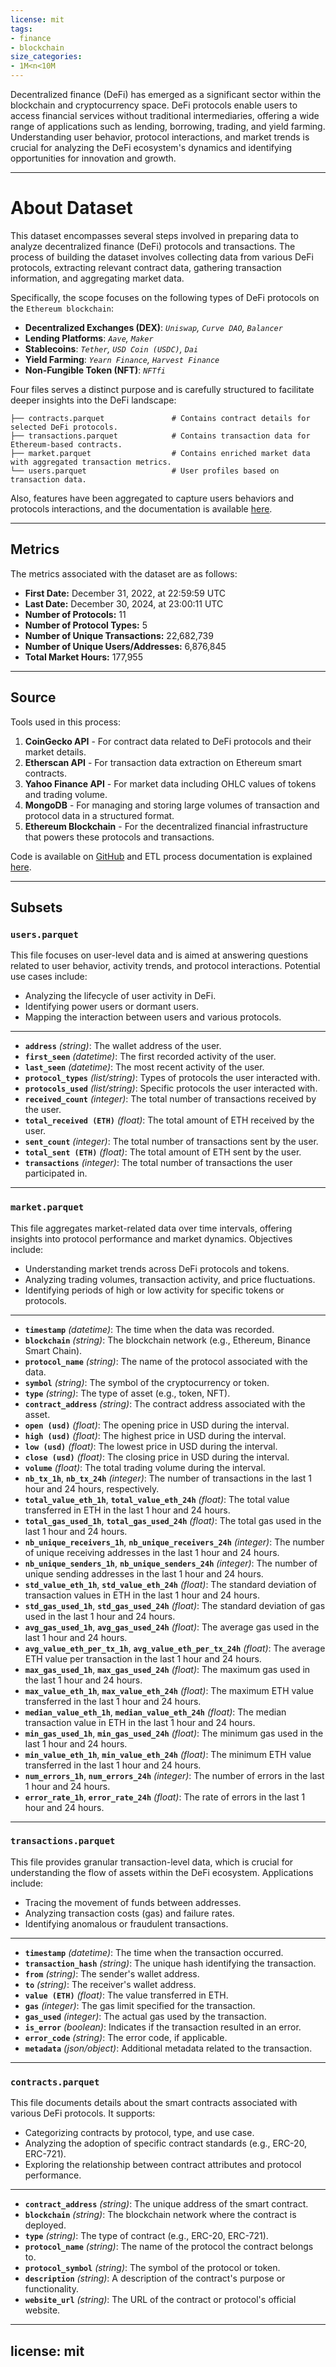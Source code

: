 ```yaml
---
license: mit
tags:
- finance
- blockchain
size_categories:
- 1M<n<10M
---
```


Decentralized finance (DeFi) has emerged as a significant sector within the blockchain and cryptocurrency space. DeFi protocols enable users to access financial services without traditional intermediaries, offering a wide range of applications such as lending, borrowing, trading, and yield farming. Understanding user behavior, protocol interactions, and market trends is crucial for analyzing the DeFi ecosystem's dynamics and identifying opportunities for innovation and growth.

---
# About Dataset
This dataset encompasses several steps involved in preparing data to analyze decentralized finance (DeFi) protocols and transactions. The process of building the dataset involves collecting data from various DeFi protocols, extracting relevant contract data, gathering transaction information, and aggregating market data. 

Specifically, the scope focuses on the following types of DeFi protocols on the `Ethereum blockchain`:

- **Decentralized Exchanges (DEX)**: *`Uniswap`, `Curve DAO`, `Balancer`*
- **Lending Platforms**: *`Aave`, `Maker`*
- **Stablecoins**: *`Tether`, `USD Coin (USDC)`, `Dai`*
- **Yield Farming**: *`Yearn Finance`, `Harvest Finance`*
- **Non-Fungible Token (NFT)**: *`NFTfi`*

Four files serves a distinct purpose and is carefully structured to facilitate deeper insights into the DeFi landscape:

    ├── contracts.parquet               # Contains contract details for selected DeFi protocols.
    ├── transactions.parquet            # Contains transaction data for Ethereum-based contracts.
    ├── market.parquet                  # Contains enriched market data with aggregated transaction metrics.
    └── users.parquet                   # User profiles based on transaction data.

Also, features have been aggregated to capture users behaviors and protocols interactions, and the documentation is available [here](https://github.com/mriusero/defi-user-behavior-clustering/blob/main/docs/features.md).

---
## Metrics

The metrics associated with the dataset are as follows:

- **First Date:** December 31, 2022, at 22:59:59 UTC
- **Last Date:** December 30, 2024, at 23:00:11 UTC
- **Number of Protocols:** 11
- **Number of Protocol Types:** 5
- **Number of Unique Transactions:** 22,682,739
- **Number of Unique Users/Addresses:** 6,876,845
- **Total Market Hours:** 177,955

---
## Source

Tools used in this process:  
1.	**CoinGecko API** - For contract data related to DeFi protocols and their market details.  
2.	**Etherscan API** - For transaction data extraction on Ethereum smart contracts.  
3.	**Yahoo Finance API** - For market data including OHLC values of tokens and trading volume.    
4. **MongoDB** - For managing and storing large volumes of transaction and protocol data in a structured format.    
5. **Ethereum Blockchain** - For the decentralized financial infrastructure that powers these protocols and transactions.   

Code is available on [GitHub](https://github.com/mriusero/defi-user-behavior-clustering) and ETL process documentation is explained [here](https://github.com/mriusero/defi-user-behavior-clustering/blob/main/docs/etl_pipeline_flow.md).  

---
## Subsets

### `users.parquet`
This file focuses on user-level data and is aimed at answering questions related to user behavior, activity trends, and protocol interactions. Potential use cases include:
- Analyzing the lifecycle of user activity in DeFi.
- Identifying power users or dormant users.
- Mapping the interaction between users and various protocols.
---
- **`address`** *(string)*: The wallet address of the user.
- **`first_seen`** *(datetime)*: The first recorded activity of the user.
- **`last_seen`** *(datetime)*: The most recent activity of the user.
- **`protocol_types`** *(list/string)*: Types of protocols the user interacted with.
- **`protocols_used`** *(list/string)*: Specific protocols the user interacted with.
- **`received_count`** *(integer)*: The total number of transactions received by the user.
- **`total_received (ETH)`** *(float)*: The total amount of ETH received by the user.
- **`sent_count`** *(integer)*: The total number of transactions sent by the user.
- **`total_sent (ETH)`** *(float)*: The total amount of ETH sent by the user.
- **`transactions`** *(integer)*: The total number of transactions the user participated in.

---

### `market.parquet`
This file aggregates market-related data over time intervals, offering insights into protocol performance and market dynamics. Objectives include:
- Understanding market trends across DeFi protocols and tokens.
- Analyzing trading volumes, transaction activity, and price fluctuations.
- Identifying periods of high or low activity for specific tokens or protocols.
---
- **`timestamp`** *(datetime)*: The time when the data was recorded.
- **`blockchain`** *(string)*: The blockchain network (e.g., Ethereum, Binance Smart Chain).
- **`protocol_name`** *(string)*: The name of the protocol associated with the data.
- **`symbol`** *(string)*: The symbol of the cryptocurrency or token.
- **`type`** *(string)*: The type of asset (e.g., token, NFT).
- **`contract_address`** *(string)*: The contract address associated with the asset.
- **`open (usd)`** *(float)*: The opening price in USD during the interval.
- **`high (usd)`** *(float)*: The highest price in USD during the interval.
- **`low (usd)`** *(float)*: The lowest price in USD during the interval.
- **`close (usd)`** *(float)*: The closing price in USD during the interval.
- **`volume`** *(float)*: The total trading volume during the interval.
- **`nb_tx_1h`**, **`nb_tx_24h`** *(integer)*: The number of transactions in the last 1 hour and 24 hours, respectively.
- **`total_value_eth_1h`**, **`total_value_eth_24h`** *(float)*: The total value transferred in ETH in the last 1 hour and 24 hours.
- **`total_gas_used_1h`**, **`total_gas_used_24h`** *(float)*: The total gas used in the last 1 hour and 24 hours.
- **`nb_unique_receivers_1h`**, **`nb_unique_receivers_24h`** *(integer)*: The number of unique receiving addresses in the last 1 hour and 24 hours.
- **`nb_unique_senders_1h`**, **`nb_unique_senders_24h`** *(integer)*: The number of unique sending addresses in the last 1 hour and 24 hours.
- **`std_value_eth_1h`**, **`std_value_eth_24h`** *(float)*: The standard deviation of transaction values in ETH in the last 1 hour and 24 hours.
- **`std_gas_used_1h`**, **`std_gas_used_24h`** *(float)*: The standard deviation of gas used in the last 1 hour and 24 hours.
- **`avg_gas_used_1h`**, **`avg_gas_used_24h`** *(float)*: The average gas used in the last 1 hour and 24 hours.
- **`avg_value_eth_per_tx_1h`**, **`avg_value_eth_per_tx_24h`** *(float)*: The average ETH value per transaction in the last 1 hour and 24 hours.
- **`max_gas_used_1h`**, **`max_gas_used_24h`** *(float)*: The maximum gas used in the last 1 hour and 24 hours.
- **`max_value_eth_1h`**, **`max_value_eth_24h`** *(float)*: The maximum ETH value transferred in the last 1 hour and 24 hours.
- **`median_value_eth_1h`**, **`median_value_eth_24h`** *(float)*: The median transaction value in ETH in the last 1 hour and 24 hours.
- **`min_gas_used_1h`**, **`min_gas_used_24h`** *(float)*: The minimum gas used in the last 1 hour and 24 hours.
- **`min_value_eth_1h`**, **`min_value_eth_24h`** *(float)*: The minimum ETH value transferred in the last 1 hour and 24 hours.
- **`num_errors_1h`**, **`num_errors_24h`** *(integer)*: The number of errors in the last 1 hour and 24 hours.
- **`error_rate_1h`**, **`error_rate_24h`** *(float)*: The rate of errors in the last 1 hour and 24 hours.

---

### `transactions.parquet`
This file provides granular transaction-level data, which is crucial for understanding the flow of assets within the DeFi ecosystem. Applications include:
- Tracing the movement of funds between addresses.
- Analyzing transaction costs (gas) and failure rates.
- Identifying anomalous or fraudulent transactions.
---
- **`timestamp`** *(datetime)*: The time when the transaction occurred.
- **`transaction_hash`** *(string)*: The unique hash identifying the transaction.
- **`from`** *(string)*: The sender's wallet address.
- **`to`** *(string)*: The receiver's wallet address.
- **`value (ETH)`** *(float)*: The value transferred in ETH.
- **`gas`** *(integer)*: The gas limit specified for the transaction.
- **`gas_used`** *(integer)*: The actual gas used by the transaction.
- **`is_error`** *(boolean)*: Indicates if the transaction resulted in an error.
- **`error_code`** *(string)*: The error code, if applicable.
- **`metadata`** *(json/object)*: Additional metadata related to the transaction.

---

### `contracts.parquet`
This file documents details about the smart contracts associated with various DeFi protocols. It supports:
- Categorizing contracts by protocol, type, and use case.
- Analyzing the adoption of specific contract standards (e.g., ERC-20, ERC-721).
- Exploring the relationship between contract attributes and protocol performance.
---
- **`contract_address`** *(string)*: The unique address of the smart contract.
- **`blockchain`** *(string)*: The blockchain network where the contract is deployed.
- **`type`** *(string)*: The type of contract (e.g., ERC-20, ERC-721).
- **`protocol_name`** *(string)*: The name of the protocol the contract belongs to.
- **`protocol_symbol`** *(string)*: The symbol of the protocol or token.
- **`description`** *(string)*: A description of the contract's purpose or functionality.
- **`website_url`** *(string)*: The URL of the contract or protocol's official website.

---
license: mit
---